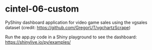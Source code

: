 # cintel-06-custom

PyShiny dashboard application for video game sales using the vgsales dataset (credit: https://github.com/GregorUT/vgchartzScrape)

Run the app.py code in a Shiny playground to see the dashboard: https://shinylive.io/py/examples/
